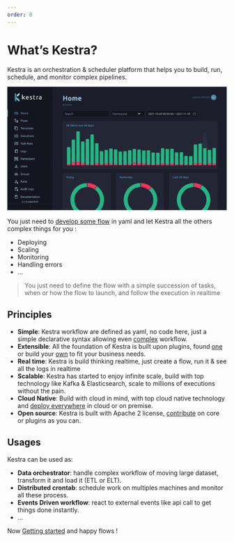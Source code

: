 ```yaml
---
order: 0
---
```


# What’s Kestra?
Kestra is an orchestration & scheduler platform that helps you to build, run, schedule, and monitor complex pipelines.


![Flow Topology](/ui.gif)

You just need to [develop some flow](developer-guide) in yaml and let Kestra all the others complex things for you : 
- Deploying
- Scaling
- Monitoring 
- Handling errors
- ... 

> You just need to define the flow with a simple succession of tasks, when or how the flow to launch, and follow the execution in realtime


## Principles
- **Simple**: Kestra workflow are defined as yaml, no code here, just a simple declarative syntax allowing even [complex](developer-guide/flowable) workflow.  
- **Extensible**: All the foundation of Kestra is built upon plugins, found [one](../plugins) or build your [own](plugin-developer-guide) to fit your business needs.
- **Real time**: Kestra is build thinking realtime, just create a flow, run it & see all the logs in realtime
- **Scalable**: Kestra has started to enjoy infinite scale, build with top technology like Kafka & Elasticsearch, scale to millions of executions without the pain.
- **Cloud Native**: Build with cloud in mind, with top cloud native technology and [deploy everywhere](administrator-guide/deployment) in cloud or on premise. 
- **Open source**: Kestra is built with Apache 2 license, [contribute](https://github.com/kestra-io/kestra) on core or plugins as you can.


## Usages
Kestra can be used as: 
- **Data orchestrator**: handle complex workflow of moving large dataset, transform it and load it (ETL or ELT). 
- **Distributed crontab**: schedule work on multiples machines and monitor all these process.
- **Events Driven workflow**: react to external events like api call to get things done instantly.
- ... 

Now [Getting started](getting-started) and happy flows ! 
